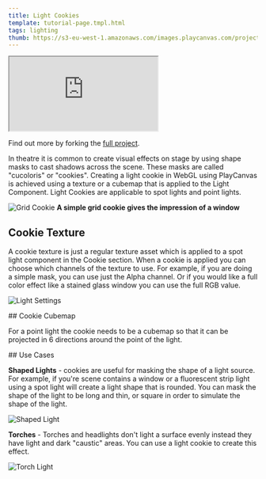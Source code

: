 ```yaml
---
title: Light Cookies
template: tutorial-page.tmpl.html
tags: lighting
thumb: https://s3-eu-west-1.amazonaws.com/images.playcanvas.com/projects/12/409793/19BDEF-image-75.jpg
---
```


<iframe src="https://playcanv.as/p/AGtssoOU/"></iframe>

Find out more by forking the [full project][1].

In theatre it is common to create visual effects on stage by using shape masks to cast shadows across the scene. These masks are called "cucoloris" or "cookies". Creating a light cookie in WebGL using PlayCanvas is achieved using a texture or a cubemap that is applied to the Light Component. Light Cookies are applicable to spot lights and point lights.

![Grid Cookie][2]
**A simple grid cookie gives the impression of a window**

## Cookie Texture

A cookie texture is just a regular texture asset which is applied to a spot light component in the Cookie section. When a cookie is applied you can choose which channels of the texture to use. For example, if you are doing a simple mask, you can use just the Alpha channel. Or if you would like a full color effect like a stained glass window you can use the full RGB value.

![Light Settings][3]

## Cookie Cubemap

For a point light the cookie needs to be a cubemap so that it can be projected in 6 directions around the point of the light.

## Use Cases

**Shaped Lights** - cookies are useful for masking the shape of a light source. For example, if you're scene contains a window or a fluorescent strip light using a spot light will create a light shape that is rounded. You can mask the shape of the light to be long and thin, or square in order to simulate the shape of the light.

![Shaped Light][5]

**Torches** - Torches and headlights don't light a surface evenly instead they have light and dark "caustic" areas. You can use a light cookie to create this effect.

![Torch Light][4]

[1]: https://playcanvas.com/project/409793/overview/example-light-cookies
[2]: /images/tutorials/intermediate/light-cookies/window-cookie.jpg
[3]: /images/tutorials/intermediate/light-cookies/cookie-setting.jpg
[4]: /images/tutorials/intermediate/light-cookies/torch-cookie.jpg
[5]: /images/tutorials/intermediate/light-cookies/square-cookie.jpg
